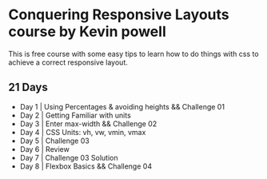 # Conquering Responsive Layouts course by Kevin powell
This is free course with some easy tips to learn how to do things with css to achieve a correct responsive layout.

## 21 Days

- Day 1 | Using Percentages & avoiding heights && Challenge 01
- Day 2 | Getting Familiar with units
- Day 3 | Enter max-width && Challenge 02
- Day 4 | CSS Units: vh, vw, vmin, vmax
- Day 5 | Challenge 03
- Day 6 | Review
- Day 7 | Challenge 03 Solution
- Day 8 | Flexbox Basics && Challenge 04
